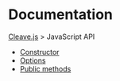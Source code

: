 # Documentation 

[Cleave.js](https://github.com/nosir/cleave.js#documentation) > JavaScript API

- [Constructor](https://github.com/nosir/cleave.js/blob/master/doc/constructor.md)
- [Options](https://github.com/nosir/cleave.js/blob/master/doc/options.md)
- [Public methods](https://github.com/nosir/cleave.js/blob/master/doc/public-methods.md)
